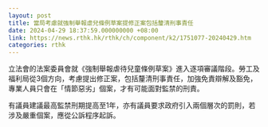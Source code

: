 ```yaml
---
layout: post
title: 當局考慮就強制舉報虐兒條例草案提修正案包括釐清刑事責任
date: 2024-04-29 18:37:59.000000000 +08:00
link: https://news.rthk.hk/rthk/ch/component/k2/1751077-20240429.htm
categories: rthk
---
```


立法會的法案委員會就《強制舉報虐待兒童條例草案》進入逐項審議階段。勞工及福利局從3個方向，考慮提出修正案，包括釐清刑事責任，加強免責辯解及豁免，專業人員只會在「情節惡劣」個案，才有可能面對監禁的刑責。

有議員建議最高監禁刑期提高至1年，亦有議員要求政府引入兩個層次的罰則，若涉及嚴重個案，應從公訴程序起訴。
